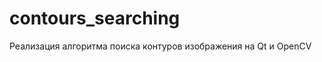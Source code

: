 contours_searching
==================

Реализация алгоритма поиска контуров изображения на Qt и OpenCV
